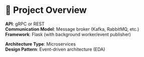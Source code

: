 # 📌 Project Overview

**API**: gRPC or REST  
**Communication Model**: Message broker (Kafka, RabbitMQ, etc.)  
**Framework**: Flask (with background worker/event publisher)

**Architecture Type**: Microservices  
**Design Pattern**: Event-driven architecture (EDA)
